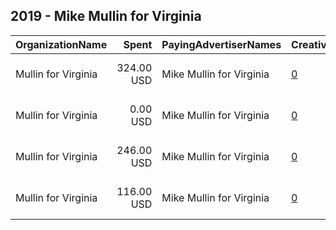 ## 2019 - Mike Mullin for Virginia 
|OrganizationName|Spent|PayingAdvertiserNames|CreativeUrls|Impressions|Genders|AgeBrackets|CountryCodes|BillingAddresses|CandidateBallotInformation|
|:---|---:|:---|:---|---:|:---|:---|:---|:---|:---|
|Mullin for Virginia|324.00 USD|Mike Mullin for Virginia|[0](https://www.snap.com/political-ads/asset/27c8ef104824709dee9f2b81392b258d0f4e2b17becd7a739296e7111b8258a1?mediaType=jpg)|61,201||18-30|united states|"566 Denbigh Boulevard,Newport News,23608,US"|Mike Mullin|
|Mullin for Virginia|0.00 USD|Mike Mullin for Virginia|[0](https://www.snap.com/political-ads/asset/bf5c39b3e9becb840b12b2d71202e8048a2b4efa6f6d1a90a0f14c162c291b94?mediaType=png)|73||18-30|united states|"566 Denbigh Boulevard,Newport News,23608,US"|Mike Mullin|
|Mullin for Virginia|246.00 USD|Mike Mullin for Virginia|[0](https://www.snap.com/political-ads/asset/1baa9af86716a56b0621b81fed80190129c24483fd9d853bdd003ee5e3305e31?mediaType=mp4)|41,753||18-30|united states|"566 Denbigh Boulevard,Newport News,23608,US"|Mike Mullin|
|Mullin for Virginia|116.00 USD|Mike Mullin for Virginia|[0](https://www.snap.com/political-ads/asset/ddb821742ccd06301e780fb89f11265b33b2b2802dcf543f3304cadcce86b96d?mediaType=mp4)|13,333||18-30|united states|"566 Denbigh Boulevard,Newport News,23608,US"|Mike Mullin|
